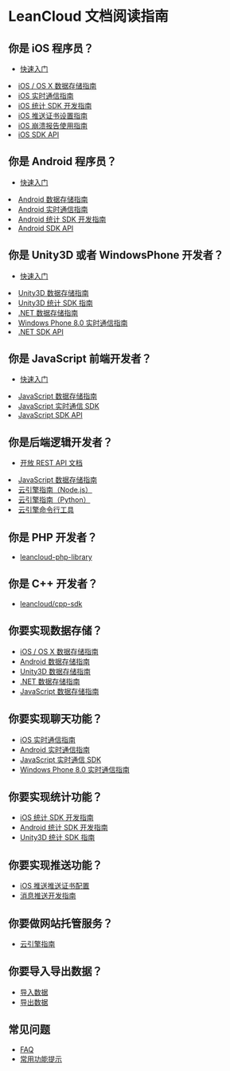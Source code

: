 # LeanCloud 文档阅读指南

## 你是 iOS 程序员？

* [快速入门](/start.html)
<li><a href="ios_os_x_guide.html">iOS / OS X 数据存储指南</a></li>
<li><a href="ios_realtime.html">iOS 实时通信指南</a></li>
<li><a href="ios_statistics.html">iOS 统计 SDK 开发指南</a></li>
<li><a href="ios_push_cert.html">iOS 推送证书设置指南</a></li>
<li><a href="ios_crashreporting_guide.html">iOS 崩溃报告使用指南</a></li>
<li><a href="api/iOS/index.html" target="_blank">iOS SDK API</a></li>

## 你是 Android 程序员？

* [快速入门](/start.html)
<li><a href="android_guide.html">Android 数据存储指南</a></li>
<li><a href="android_realtime.html">Android 实时通信指南</a></li>
<li><a href="android_statistics.html">Android 统计 SDK 开发指南</a></li>
<li><a href="api/android/doc/index.html" target="_blank">Android SDK API</a></li>

## 你是 Unity3D 或者 WindowsPhone 开发者？

* [快速入门](/start.html)
<li><a href="unity_guide.html">Unity3D 数据存储指南</a></li>
<li><a href="unity_statistics.html">Unity3D 统计 SDK 指南</a></li>
<li><a href="dotnet_guide.html">.NET 数据存储指南</a></li>
<li><a href="dotnet_realtime.html">Windows Phone 8.0 实时通信指南</a></li>
<li><a href="api/wp/Help/index.html">.NET SDK API</a>

## 你是 JavaScript 前端开发者？

* [快速入门](/start.html)
<li><a href="js_guide.html">JavaScript 数据存储指南</a></li>
<li><a href="https://github.com/leancloud/realtime-messaging-jssdk">JavaScript 实时通信 SDK</a></li>
<li><a href="api/javascript/index.html" target="_blank">JavaScript SDK API</a></li>

## 你是后端逻辑开发者？

* [开放 REST API 文档](./rest_api.html)
<li><a href="js_guide.html">JavaScript 数据存储指南</a></li>
<li><a href="leanengine_guide-node.html">云引擎指南（Node.js）</a></li>
<li><a href="leanengine_guide-python.html">云引擎指南（Python）</a></li>
<li><a href="cloud_code_commandline.html">云引擎命令行工具</a></li>

## 你是 PHP 开发者？

* [leancloud-php-library](https://github.com/killme2008/leancloud-php-library)

## 你是 C++ 开发者？

* [leancloud/cpp-sdk](https://github.com/leancloud/cpp-sdk)

## 你要实现数据存储？

<ul>
<li><a href="ios_os_x_guide.html">iOS / OS X 数据存储指南</a></li>
<li><a href="android_guide.html">Android 数据存储指南</a></li>
<li><a href="unity_guide.html">Unity3D 数据存储指南</a></li>
<li><a href="dotnet_guide.html">.NET 数据存储指南</a></li>
<li><a href="js_guide.html">JavaScript 数据存储指南</a></li>
</ul>

## 你要实现聊天功能？

<ul>
<li><a href="ios_realtime.html">iOS 实时通信指南</a></li>
<li><a href="android_realtime.html">Android 实时通信指南</a></li>
<li><a href="https://github.com/leancloud/realtime-messaging-jssdk">JavaScript 实时通信 SDK</a></li>
<li><a href="dotnet_realtime.html">Windows Phone 8.0 实时通信指南</a></li>
</ul>

## 你要实现统计功能？

<ul>
<li><a href="ios_statistics.html">iOS 统计 SDK 开发指南</a></li>
<li><a href="android_statistics.html">Android 统计 SDK 开发指南</a></li>
<li><a href="unity_statistics.html">Unity3D 统计 SDK 指南</a></li>
</ul>

## 你要实现推送功能？

<ul>
<li><a href="ios_push_cert.html">iOS 推送推送证书配置</a></li>
 <li><a href="push_guide.html">消息推送开发指南</a></li>
 </ul>


## 你要做网站托管服务？

<ul>
<li><a href="leanengine_guide-cloudcode.html#Web_Hosting">云引擎指南</a></li>
 </ul>
 
## 你要导入导出数据？

<ul>
<li><a href="./data_security.html#导入数据">导入数据</a></li>
<li><a href="./data_security.html#导出数据">导出数据</a></li>
 </ul>

## 常见问题

* [FAQ](./faq.html)
* [常用功能提示](./tool_tips.html)
